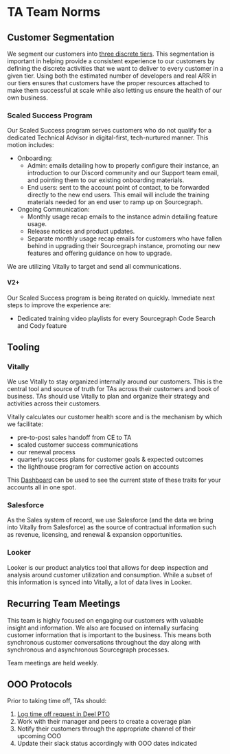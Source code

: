 # TA Team Norms

## Customer Segmentation

We segment our customers into [three discrete tiers](../../../../strategy-goals/strategy/index.md#market-segmentation). This segmentation is important in helping provide a consistent experience to our customers by defining the discrete activities that we want to deliver to every customer in a given tier. Using both the estimated number of developers and real ARR in our tiers ensures that customers have the proper resources attached to make them successful at scale while also letting us ensure the health of our own business.

### Scaled Success Program

Our Scaled Success program serves customers who do not qualify for a dedicated Technical Advisor in digital-first, tech-nurtured manner. This motion includes:

- Onboarding:
  - Admin: emails detailing how to properly configure their instance, an introduction to our Discord community and our Support team email, and pointing them to our existing onboarding materials.
  - End users: sent to the account point of contact, to be forwarded directly to the new end users. This email will include the training materials needed for an end user to ramp up on Sourcegraph.
- Ongoing Communication:
  - Monthly usage recap emails to the instance admin detailing feature usage.
  - Release notices and product updates.
  - Separate monthly usage recap emails for customers who have fallen behind in upgrading their Sourcegraph instance, promoting our new features and offering guidance on how to upgrade.

We are utilizing Vitally to target and send all communications.

#### V2+

Our Scaled Success program is being iterated on quickly. Immediate next steps to improve the experience are:

- Dedicated training video playlists for every Sourcegraph Code Search and Cody feature

## Tooling

### Vitally

We use Vitally to stay organized internally around our customers. This is the central tool and source of truth for TAs across their customers and book of business. TAs should use Vitally to plan and organize their strategy and activities across their customers.

Vitally calculates our customer health score and is the mechanism by which we facilitate:

- pre-to-post sales handoff from CE to TA
- scaled customer success communications
- our renewal process
- quarterly success plans for customer goals & expected outcomes
- the lighthouse program for corrective action on accounts

This [Dashboard](https://sourcegraph.vitally.io/work/team/dashboards/eee503ef-886f-4eba-b416-866f0aef71bb) can be used to see the current state of these traits for your accounts all in one spot.

### Salesforce

As the Sales system of record, we use Salesforce (and the data we bring into Vitally from Salesforce) as the source of contractual information such as revenue, licensing, and renewal & expansion opportunities.

### Looker

Looker is our product analytics tool that allows for deep inspection and analysis around customer utilization and consumption. While a subset of this information is synced into Vitally, a lot of data lives in Looker.

## Recurring Team Meetings

This team is highly focused on engaging our customers with valuable insight and information. We also are focused on internally surfacing customer information that is important to the business. This means both synchronous customer conversations throughout the day along with synchronous and asynchronous Sourcegraph processes.

Team meetings are held weekly.

## OOO Protocols

Prior to taking time off, TAs should:

1. [Log time off request in Deel PTO](../../../../benefits-pay-perks/benefits-perks/time-off/index.md)
1. Work with their manager and peers to create a coverage plan
1. Notify their customers through the appropriate channel of their upcoming OOO
1. Update their slack status accordingly with OOO dates indicated
